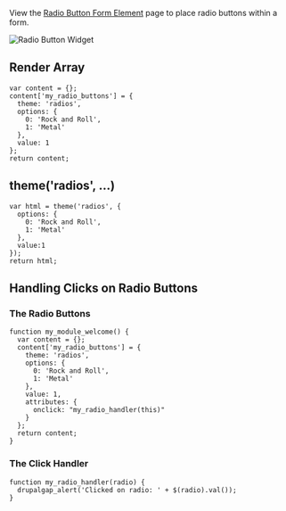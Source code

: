 View the [Radio Button Form Element](../Forms/Form_Elements/Radio_Buttons) page to place radio buttons within a form.

![Radio Button Widget](http://drupalgap.org/sites/default/files/radio-button-widget.png)

## Render Array

```
var content = {};
content['my_radio_buttons'] = {
  theme: 'radios',
  options: {
    0: 'Rock and Roll',
    1: 'Metal'
  },
  value: 1
};
return content;
```

## theme('radios', ...)

```
var html = theme('radios', {
  options: {
    0: 'Rock and Roll',
    1: 'Metal'
  },
  value:1
});
return html;
```

## Handling Clicks on Radio Buttons

### The Radio Buttons

```
function my_module_welcome() {
  var content = {};
  content['my_radio_buttons'] = {
    theme: 'radios',
    options: {
      0: 'Rock and Roll',
      1: 'Metal'
    },
    value: 1,
    attributes: {
      onclick: "my_radio_handler(this)"
    }
  };
  return content;
}
```

### The Click Handler

```
function my_radio_handler(radio) {
  drupalgap_alert('Clicked on radio: ' + $(radio).val());
}
```